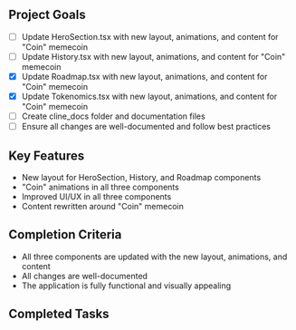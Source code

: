 ## Project Goals
- [ ] Update HeroSection.tsx with new layout, animations, and content for "Coin" memecoin
- [ ] Update History.tsx with new layout, animations, and content for "Coin" memecoin
- [x] Update Roadmap.tsx with new layout, animations, and content for "Coin" memecoin
- [x] Update Tokenomics.tsx with new layout, animations, and content for "Coin" memecoin
- [ ] Create cline_docs folder and documentation files
- [ ] Ensure all changes are well-documented and follow best practices

## Key Features
- New layout for HeroSection, History, and Roadmap components
- "Coin" animations in all three components
- Improved UI/UX in all three components
- Content rewritten around "Coin" memecoin

## Completion Criteria
- All three components are updated with the new layout, animations, and content
- All changes are well-documented
- The application is fully functional and visually appealing

## Completed Tasks
